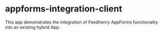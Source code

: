 appforms-integration-client
===========================

This app demonstrates the integration of Feedhenry AppForms functionality into an existing hybrid App.
